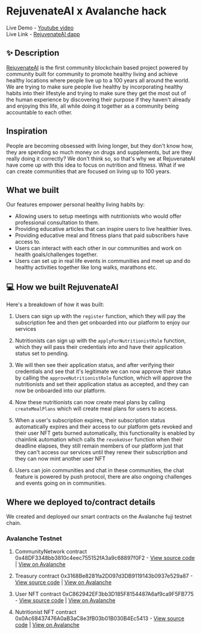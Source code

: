 # RejuvenateAI x Avalanche hack 

Live Demo - [Youtube video](https://youtu.be/u9oClURPhUY) <br />
Live Link - [RejuvenateAI dapp](https://rejuvenate-ai-chainlink.vercel.app/) <br />

## ✨ Description

[RejuvenateAI](https://rejuvenate-ai-chainlink.vercel.app/) is the first community blockchain based project powered by community built for community to promote healthy living and achieve  healthy locations where people live up to a 100 years all around the world. We are trying to make sure people live healthy by incorporating healthy habits into their lifestyle and trying to make sure they get the most out of the human experience by discovering their purpose if they haven't already and enjoying this life, all while doing it together as a community being accountable to each other.

## Inspiration

People are becoming obsessed with living longer, but they don't know how, they are spending so much money on drugs and supplements, but are they really doing it correctly? We don't think so, so that's why we at RejuvenateAI have come up with this idea to focus on nutrition and fitness. What if we can create communities that are focused on living up to 100 years. 

## What we built

Our features empower personal healthy living habits by:

- Allowing users to setup meetings with nutritionists who would offer professional consultation to them.
- Providing educative articles that can inspire users to live healthier lives. 
- Providing educative meal and fitness plans that paid subscribers have access to.
- Users can interact with each other in our communities and work on health goals/challenges together.
- Users can set up in real life events in communities and meet up and do healthy activities together like long walks, marathons etc.

## 💻 How we built RejuvenateAI

Here's a breakdown of how it was built:


1. Users can sign up with the ```register``` function, which they will pay the subscription fee and then get onboarded into our platform to enjoy our services

2. Nutritionists can sign up with the ```applyForNutritionistRole``` function, which they will pass their credentials into and have their application status set to pending.

3. We will then see their application status, and after verifying their credentials and see that it's legitimate we can now approve their status by calling the ```approveNutritionistRole``` function, which will approve the nutritionists and set their application status as accepted, and they can now be onboarded into our platform.

4. Now these nutritionists can now create meal plans by calling ``createMealPlans`` which will create meal plans for users to access.

5. When a user's subscription expires, their subscription status automatically expires and their access to our platform gets revoked and their user NFT gets burned automatically, this functionality is enabled by chainlink automation which calls the ``revokeUser`` function when their deadline elapses, they still remain members of our platform just that they can't access our services until they renew their subscription and they can now mint another user NFT

6. Users can join communities and chat in these communities, the chat feature is powered by push protocol, there are also ongoing challenges and events going on in communities.


## Where we deployed to/contract details

We created and deployed our smart contracts on the Avalanche fuji testnet chain. 

### Avalanche Testnet

1. CommunityNetwork contract 0x48DF3348bb3810c4eec755152fA3a9c68897f0F2 - [View source code](https://github.com/degencodebeast/RejuvenateAI-Avalanche/blob/main/smart-contracts/contracts/CommunityNetwork.sol) | [View on Avalanche](https://testnet.snowtrace.io/address/0x48DF3348bb3810c4eec755152fA3a9c68897f0F2)

2. Treasury contract 0x3168Be8281fa2D097d3DB9119143b0937e529a87 - [View source code](https://github.com/degencodebeast/RejuvenateAI-Avalanche/blob/main/smart-contracts/contracts/Treasury.sol) | [View on Avalanche](https://testnet.snowtrace.io/address/0x3168Be8281fa2D097d3DB9119143b0937e529a87)

3. User NFT contract 0xC862942EF3bb3D185F8154487A6af9ca9F5FB775 - [View source code](https://github.com/degencodebeast/RejuvenateAI-Avalanche/blob/main/smart-contracts/contracts/UserNFT.sol) | [View on Avalanche](https://testnet.snowtrace.io/address/0xC862942EF3bb3D185F8154487A6af9ca9F5FB775)

4. Nutritionist NFT contract 0x0Ac68437476A0aB3aC8e3fB03b01B030B4Ec5413 - [View source code](https://github.com/degencodebeast/RejuvenateAI-Avalanche/blob/main/smart-contracts/contracts/NutritionistNFT.sol) | [View on Avalanche](https://testnet.snowtrace.io/address/0x0Ac68437476A0aB3aC8e3fB03b01B030B4Ec5413)


